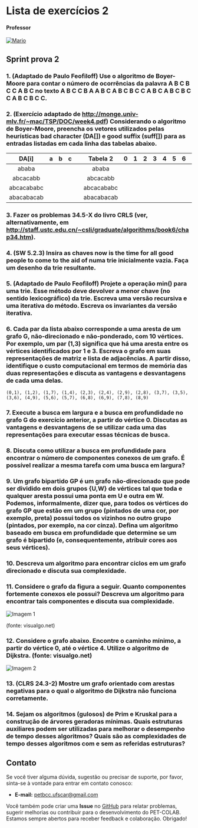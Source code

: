 # Lista de exercícios 2

#### Professor
[![Mario](https://img.shields.io/badge/Diego_Silva-%2300599C.svg?style=for-the-badge&logo=GoogleScholar&logoColor=white)](https://site.dc.ufscar.br/docente/5cee7e5d48365a001679f750)

## Sprint prova 2

### 1. (Adaptado de Paulo Feofiloff) Use o algoritmo de Boyer-Moore para contar o número de ocorrências da palavra  A B C B C C A B C  no texto A B C C B A A B C A B C B C C A B C A B C B C C A B C B C C.

### 2. (Exercício adaptado de http://monge.univ-mlv.fr/~mac/TSP/DOC/week4.pdf) Considerando o algoritmo de Boyer-Moore, preencha os vetores utilizados pelas heurísticas bad character (DA[]) e good suffix (suff[]) para as entradas listadas em cada linha das tabelas abaixo.

| DA[i]    |      a   |     b     |     c     |   | Tabela 2 | 0 | 1 | 2 | 3 | 4 | 5 | 6 | 7 | 8 | 9 |
|:--------:|:--------:|:---------:|:---------:|---|:--------:|:-:|:-:|:-:|:-:|:-:|:-:|:-:|:-:|:-:|:-:|
| ababa    |          |           |           |   | ababa    |   |   |   |   |   |   |   |   |   |   |
| abcacabb |          |           |           |   | abcacabb |   |   |   |   |   |   |   |   |   |   |
|abcacababc|          |           |           |   |abcacababc|   |   |   |   |   |   |   |   |   |   |
|abacabacab|          |           |           |   |abacabacab|   |   |   |   |   |   |   |   |   |   |

### 3. Fazer os problemas 34.5-X do livro CRLS (ver, alternativamente, em http://staff.ustc.edu.cn/~csli/graduate/algorithms/book6/chap34.htm).

### 4. (SW 5.2.3) Insira as chaves now is the time for all good people to come to the aid of numa trie inicialmente vazia. Faça um desenho da trie resultante.

### 5. (Adaptado de Paulo Feofiloff) Projete a operação min() para uma trie. Esse método deve devolver a menor chave (no sentido lexicográfico) da trie. Escreva uma versão recursiva e uma iterativa do método. Escreva os invariantes da versão iterativa.

### 6. Cada par da lista abaixo corresponde a uma aresta de um grafo G, não-direcionado e não-ponderado, com 10 vértices. Por exemplo, um par (1,3) significa que há uma aresta entre os vértices identificados por 1 e 3. Escreva o grafo em suas representações de matriz e lista de adjacências. A partir disso, identifique o custo computacional em termos de memória das duas representações e discuta as vantagens e desvantagens de cada uma delas.
```(0,1), (1,2), (1,7), (1,4), (2,3), (2,4), (2,9), (2,8), (3,7), (3,5), (3,6), (4,9), (5,6), (5,7), (6,8), (6,9), (7,8), (8,9)```

### 7. Execute a busca em largura e a busca em profundidade no grafo G do exercício anterior, a partir do vértice 0. Discutas as vantagens e desvantagens de se utilizar cada uma das representações para executar essas técnicas de busca.

### 8. Discuta como utilizar a busca em profundidade para encontrar o número de componentes conexos de um grafo. É possível realizar a mesma tarefa com uma busca em largura?

### 9. Um grafo bipartido GP é um grafo não-direcionado que pode ser dividido em dois grupos {U,W} de vértices tal que toda e qualquer aresta possui uma ponta em U e outra em W. Podemos, informalmente, dizer que, para todos os vértices do grafo GP que estão em um grupo (pintados de uma cor, por exemplo, preta) possui todos os vizinhos no outro grupo (pintados, por exemplo, na cor cinza). Defina um algoritmo baseado em busca em profundidade que determine se um grafo é bipartido (e, consequentemente, atribuir cores aos seus vértices).

### 10. Descreva um algoritmo para encontrar ciclos em um grafo direcionado e discuta sua complexidade.

### 11. Considere o grafo da figura a seguir. Quanto componentes fortemente conexos ele possui? Descreva um algoritmo para encontrar tais componentes e discuta sua complexidade. 

![Imagem 1](https://github.com/petbccufscar/.github/raw/main/pet-colab/AED2/Diego/Captura%20de%20tela%202024-03-12%20163929.png)

(fonte: visualgo.net)

### 12. Considere o grafo abaixo. Encontre o caminho mínimo, a partir do vértice 0, até o vértice 4. Utilize o algoritmo de Dijkstra. (fonte: visualgo.net)

![Imagem 2](https://github.com/petbccufscar/.github/raw/main/pet-colab/AED2/Diego/Captura%20de%20tela%202024-03-12%20164149.png)

### 13. (CLRS 24.3-2) Mostre um grafo orientado com arestas negativas para o qual o algoritmo de Dijkstra não funciona corretamente.

### 14. Sejam os algoritmos (gulosos) de Prim e Kruskal para a construção de árvores geradoras mínimas. Quais estruturas auxiliares podem ser utilizadas para melhorar o desempenho de tempo desses algoritmos? Quais são as complexidades de tempo desses algoritmos com e sem as referidas estruturas?

## Contato

Se você tiver alguma dúvida, sugestão ou precisar de suporte, por favor, sinta-se à vontade para entrar em contato conosco:

- **E-mail:** petbcc.ufscar@gmail.com

Você também pode criar uma **Issue** no [GitHub](https://github.com/petbccufscar/pet-colab/issues) para relatar problemas, sugerir melhorias ou contribuir para o desenvolvimento do PET-COLAB. Estamos sempre abertos para receber feedback e colaboração. Obrigado!